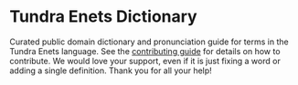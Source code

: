 
# Tundra Enets Dictionary

Curated public domain dictionary and pronunciation guide for terms in the Tundra Enets language. See the [contributing guide](https://github.com/drumworkteam/term/blob/make/.github/contributing.md) for details on how to contribute. We would love your support, even if it is just fixing a word or adding a single definition. Thank you for all your help!